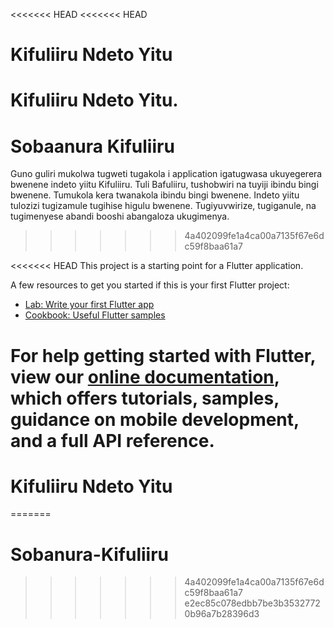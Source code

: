 <<<<<<< HEAD
<<<<<<< HEAD
# Kifuliiru Ndeto Yitu

Kifuliiru Ndeto Yitu.
=======
# Sobaanura Kifuliiru

Guno guliri mukolwa tugweti tugakola i application igatugwasa ukuyegerera bwenene indeto yiitu Kifuliiru. Tuli Bafuliiru, tushobwiri na tuyiji ibindu bingi bwenene. Tumukola kera twanakola ibindu bingi bwenene. Indeto yiitu tulozizi tugizamule tugihise higulu bwenene. Tugiyuvwirize, tugiganule, na tugimenyese abandi booshi abangaloza ukugimenya.
>>>>>>> 4a402099fe1a4ca00a7135f67e6dc59f8baa61a7


<<<<<<< HEAD
This project is a starting point for a Flutter application.

A few resources to get you started if this is your first Flutter project:

- [Lab: Write your first Flutter app](https://flutter.dev/docs/get-started/codelab)
- [Cookbook: Useful Flutter samples](https://flutter.dev/docs/cookbook)

For help getting started with Flutter, view our
[online documentation](https://flutter.dev/docs), which offers tutorials,
samples, guidance on mobile development, and a full API reference.
=======
# Kifuliiru Ndeto Yitu
=======
# Sobanura-Kifuliiru
>>>>>>> 4a402099fe1a4ca00a7135f67e6dc59f8baa61a7
>>>>>>> e2ec85c078edbb7be3b35327720b96a7b28396d3
